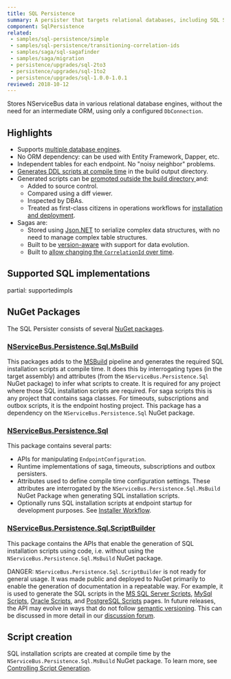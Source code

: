 ```yaml
---
title: SQL Persistence
summary: A persister that targets relational databases, including SQL Server, Oracle. MySQL, and PostgreSQL
component: SqlPersistence
related:
 - samples/sql-persistence/simple
 - samples/sql-persistence/transitioning-correlation-ids
 - samples/saga/sql-sagafinder
 - samples/saga/migration
 - persistence/upgrades/sql-2to3
 - persistence/upgrades/sql-1to2
 - persistence/upgrades/sql-1.0.0-1.0.1
reviewed: 2018-10-12
---
```



Stores NServiceBus data in various relational database engines, without the need for an intermediate ORM, using only a configured `DbConnection`.


## Highlights

* Supports [multiple database engines](#supported-sql-implementations).
* No ORM dependency: can be used with Entity Framework, Dapper, etc.
* Independent tables for each endpoint. No "noisy neighbor" problems.
* [Generates DDL scripts at compile time](controlling-script-generation.md) in the build output directory.
* Generated scripts can be [promoted outside the build directory ](controlling-script-generation.md#promotion) and:
  * Added to source control.
  * Compared using a diff viewer.
  * Inspected by DBAs.
  * Treated as first-class citizens in operations workflows for [installation and deployment](install.md).
* Sagas are:
  * Stored using [Json.NET](http://www.newtonsoft.com/json) to serialize complex data structures, with no need to manage complex table structures.
  * Built to be [version-aware](saga.md#json-net-settings-custom-settings-version-specific-type-specific-deserialization-settings) with support for data evolution.
  * Built to [allow changing the `CorrelationId` over time](saga.md#correlation-ids).


## Supported SQL implementations

partial: supportedimpls


## NuGet Packages

The SQL Persister consists of several [NuGet packages](https://www.nuget.org/packages?q=NServiceBus.Persistence.Sql).


### [NServiceBus.Persistence.Sql.MsBuild](https://www.nuget.org/packages/NServiceBus.Persistence.Sql.MsBuild/)

This packages adds to the [MSBuild](https://docs.microsoft.com/en-us/visualstudio/msbuild/msbuild) pipeline and generates the required SQL installation scripts at compile time. It does this by interrogating types (in the target assembly) and attributes (from the `NServiceBus.Persistence.Sql` NuGet package) to infer what scripts to create. It is required for any project where those SQL installation scripts are required. For saga scripts this is any project that contains saga classes. For timeouts, subscriptions and outbox scripts, it is the endpoint hosting project. This package has a dependency on the `NServiceBus.Persistence.Sql` NuGet package.


### [NServiceBus.Persistence.Sql](https://www.nuget.org/packages/NServiceBus.Persistence.Sql/)

This package contains several parts:

 * APIs for manipulating `EndpointConfiguration`.
 * Runtime implementations of saga, timeouts, subscriptions and outbox persisters.
 * Attributes used to define compile time configuration settings. These attributes are interrogated by the `NServiceBus.Persistence.Sql.MsBuild` NuGet Package when generating SQL installation scripts.
 * Optionally runs SQL installation scripts at endpoint startup for development purposes. See [Installer Workflow](installer-workflow.md).


### [NServiceBus.Persistence.Sql.ScriptBuilder](https://www.nuget.org/packages/NServiceBus.Persistence.Sql.ScriptBuilder/)

This package contains the APIs that enable the generation of SQL installation scripts using code, i.e. without using the `NServiceBus.Persistence.Sql.MsBuild` NuGet package.

DANGER: `NServiceBus.Persistence.Sql.ScriptBuilder` is not ready for general usage. It was made public and deployed to NuGet primarily to enable the generation of documentation in a repeatable way. For example, it is used to generate the SQL scripts in the [MS SQL Server Scripts](/persistence/sql/sqlserver-scripts.md), [MySql Scripts](/persistence/sql/mysql-scripts.md), [Oracle Scripts](/persistence/sql/oracle-scripts.md), and [PostgreSQL Scripts](/persistence/sql/postgresql-scripts.md) pages. In future releases, the API may evolve in ways that do not follow [semantic versioning](/nservicebus/upgrades/release-policy.md#semantic-versioning). This can be discussed in more detail in our [discussion forum](https://discuss.particular.net/).


## Script creation

SQL installation scripts are created at compile time by the `NServiceBus.Persistence.Sql.MsBuild` NuGet package. To learn more, see [Controlling Script Generation](/persistence/sql/controlling-script-generation.md).
